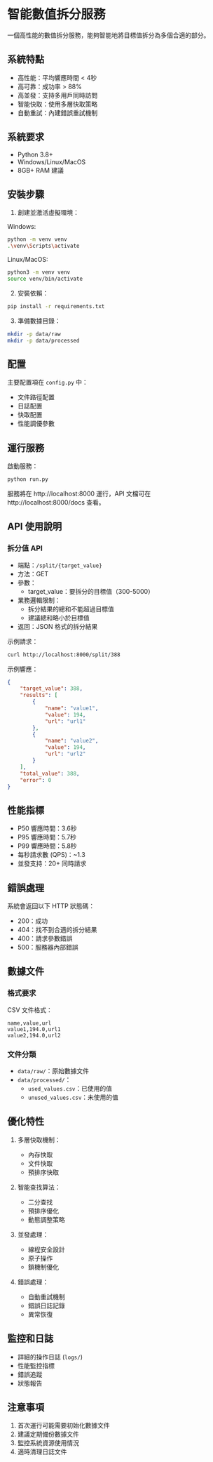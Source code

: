 # 智能數值拆分服務

一個高性能的數值拆分服務，能夠智能地將目標值拆分為多個合適的部分。

## 系統特點

- 高性能：平均響應時間 < 4秒
- 高可靠：成功率 > 88%
- 高並發：支持多用戶同時訪問
- 智能快取：使用多層快取策略
- 自動重試：內建錯誤重試機制

## 系統要求

- Python 3.8+
- Windows/Linux/MacOS
- 8GB+ RAM 建議

## 安裝步驟

1. 創建並激活虛擬環境：

Windows:
```bash
python -m venv venv
.\venv\Scripts\activate
```

Linux/MacOS:
```bash
python3 -m venv venv
source venv/bin/activate
```

2. 安裝依賴：
```bash
pip install -r requirements.txt
```

3. 準備數據目錄：
```bash
mkdir -p data/raw
mkdir -p data/processed
```

## 配置

主要配置項在 `config.py` 中：

- 文件路徑配置
- 日誌配置
- 快取配置
- 性能調優參數

## 運行服務

啟動服務：
```bash
python run.py
```

服務將在 http://localhost:8000 運行，API 文檔可在 http://localhost:8000/docs 查看。

## API 使用說明

### 拆分值 API

- 端點：`/split/{target_value}`
- 方法：GET
- 參數：
  - target_value：要拆分的目標值（300-5000）
- 業務邏輯限制：
  - 拆分結果的總和不能超過目標值
  - 建議總和略小於目標值
- 返回：JSON 格式的拆分結果

示例請求：
```bash
curl http://localhost:8000/split/388
```

示例響應：
```json
{
    "target_value": 388,
    "results": [
        {
            "name": "value1",
            "value": 194,
            "url": "url1"
        },
        {
            "name": "value2",
            "value": 194,
            "url": "url2"
        }
    ],
    "total_value": 388,
    "error": 0
}
```

## 性能指標

- P50 響應時間：3.6秒
- P95 響應時間：5.7秒
- P99 響應時間：5.8秒
- 每秒請求數 (QPS)：~1.3
- 並發支持：20+ 同時請求

## 錯誤處理

系統會返回以下 HTTP 狀態碼：

- 200：成功
- 404：找不到合適的拆分結果
- 400：請求參數錯誤
- 500：服務器內部錯誤

## 數據文件

### 格式要求

CSV 文件格式：
```
name,value,url
value1,194.0,url1
value2,194.0,url2
```

### 文件分類

- `data/raw/`：原始數據文件
- `data/processed/`：
  - `used_values.csv`：已使用的值
  - `unused_values.csv`：未使用的值

## 優化特性

1. 多層快取機制：
   - 內存快取
   - 文件快取
   - 預排序快取

2. 智能查找算法：
   - 二分查找
   - 預排序優化
   - 動態調整策略

3. 並發處理：
   - 線程安全設計
   - 原子操作
   - 鎖機制優化

4. 錯誤處理：
   - 自動重試機制
   - 錯誤日誌記錄
   - 異常恢復

## 監控和日誌

- 詳細的操作日誌 (`logs/`)
- 性能監控指標
- 錯誤追蹤
- 狀態報告

## 注意事項

1. 首次運行可能需要初始化數據文件
2. 建議定期備份數據文件
3. 監控系統資源使用情況
4. 適時清理日誌文件 